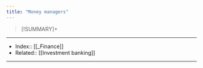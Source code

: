 ```yaml
---
title: "Money managers" 
---
```

> [!SUMMARY]+
>
---
- Index:: [[_Finance]]
- Related:: [[Investment banking]]
---